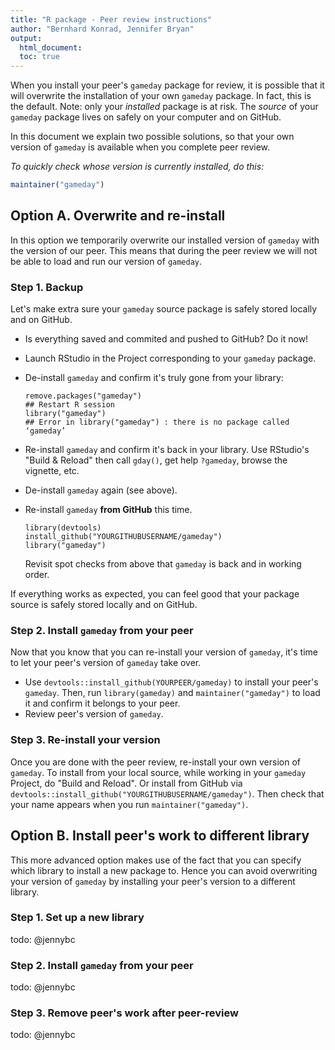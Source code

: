 ```yaml
---
title: "R package - Peer review instructions"
author: "Bernhard Konrad, Jennifer Bryan"
output:
  html_document:
  toc: true
---
```


When you install your peer's `gameday` package for review, it is possible that it will overwrite the installation of your own `gameday` package. In fact, this is the default. Note: only your *installed* package is at risk. The *source* of your `gameday` package lives on safely on your computer and on GitHub.

In this document we explain two possible solutions, so that your own version of `gameday` is available when you complete peer review.

*To quickly check whose version is currently installed, do this:*

```r
maintainer("gameday")
```

## Option A. Overwrite and re-install

In this option we temporarily overwrite our installed version of `gameday` with the version of our peer. This means that during the peer review we will not be able to load and run our version of `gameday`.

### Step 1. Backup

Let's make extra sure your `gameday` source package is safely stored locally and on GitHub.

  * Is everything saved and commited and pushed to GitHub? Do it now!
  * Launch RStudio in the Project corresponding to your `gameday` package.
  * De-install `gameday` and confirm it's truly gone from your library:

        remove.packages("gameday")
        ## Restart R session
        library("gameday")
        ## Error in library("gameday") : there is no package called ‘gameday’
  * Re-install `gameday` and confirm it's back in your library. Use RStudio's "Build & Reload" then call `gday()`, get help `?gameday`, browse the vignette, etc.
  * De-install `gameday` again (see above).
  * Re-install `gameday` __from GitHub__ this time.

        library(devtools)
        install_github("YOURGITHUBUSERNAME/gameday")
        library("gameday")
    Revisit spot checks from above that `gameday` is back and in working order.

If everything works as expected, you can feel good that your package source is safely stored locally and on GitHub.

### Step 2. Install `gameday` from your peer

Now that you know that you can re-install your version of `gameday`, it's time to let your peer's version of `gameday` take over.

+ Use `devtools::install_github(YOURPEER/gameday)` to install your peer's `gameday`. Then, run `library(gameday)` and `maintainer("gameday")` to load it and confirm it belongs to your peer.
+ Review peer's version of `gameday`.

### Step 3. Re-install your version

Once you are done with the peer review, re-install your own version of `gameday`. To install from your local source, while working in your `gameday` Project, do "Build and Reload". Or install from GitHub via `devtools::install_github("YOURGITHUBUSERNAME/gameday")`. Then check that your name appears when you run `maintainer("gameday")`.

## Option B. Install peer's work to different library

This more advanced option makes use of the fact that you can specify which library to install a new package to. Hence you can avoid overwriting your version of `gameday` by installing your peer's version to a different library.

### Step 1. Set up a new library

todo: @jennybc


### Step 2. Install `gameday` from your peer

todo: @jennybc

### Step 3. Remove peer's work after peer-review

todo: @jennybc


